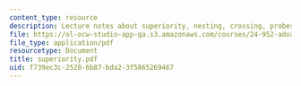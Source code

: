 ```yaml
---
content_type: resource
description: Lecture notes about superiority, nesting, crossing, probes, and goals.
file: https://ol-ocw-studio-app-qa.s3.amazonaws.com/courses/24-952-advanced-syntax-spring-2007/f739ec3c25206b87bda23f5865269467_superiority.pdf
file_type: application/pdf
resourcetype: Document
title: superiority.pdf
uid: f739ec3c-2520-6b87-bda2-3f5865269467
---
```

